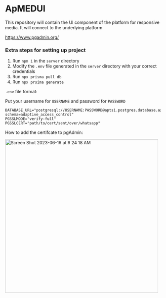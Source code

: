 # ApMEDUI

This repository will contain the UI component of the platform for responsive media. It will connect to the underlying platform

https://www.pgadmin.org/

### Extra steps for setting up project

1. Run `npm i` in the `server` directory
2. Modify the `.env` file generated in the `server` directory with your correct credentials
3. Run `npx prisma pull db`
4. Run `npx prsima generate`

`.env` file format:

Put your username for `USERNAME` and password for `PASSWORD`

```
DATABASE_URL="postgresql://USERNAME:PASSWORD@aptsi.postgres.database.azure.com:5432/soasense?schema=adaptive_access_control"
PGSSLMODE="verify-full"
PGSSLCERT="path/to/cert/sent/over/whatsapp"
```

How to add the certifcate to pgAdmin:

<img width="495" alt="Screen Shot 2023-06-16 at 9 24 18 AM" src="https://github.com/Applied-Technology-Solutions-Inc/AdaptiveAccessControlUI/assets/127143090/3146be37-ec87-4229-9d92-151231fb1ab1">
